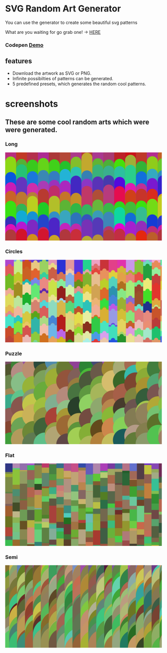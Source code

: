 # SVG Random Art Generator

You can use the generator to create some beautiful svg patterns

What are you waiting for go grab one! -> [HERE](https://devloop01.github.io/svg-art-generator/)

### Codepen [Demo](https://codepen.io/dev_loop/full/gOayXRo)

## features

-   Download the artwork as SVG or PNG.
-   Infinite possibilties of patterns can be generated.
-   5 predefined presets, which generates the random cool patterns.

# screenshots

## These are some cool random arts which were were generated.

### Long

[![long](https://github.com/devloop01/svg-art-generator/blob/master/screenshots/long.png)]()

### Circles

[![puzzle](https://github.com/devloop01/svg-art-generator/blob/master/screenshots/puzzle.png)]()

### Puzzle

[![circles](https://github.com/devloop01/svg-art-generator/blob/master/screenshots/circles.png)]()

### Flat

[![flat](https://github.com/devloop01/svg-art-generator/blob/master/screenshots/flat.png)]()

### Semi

[![semi](https://github.com/devloop01/svg-art-generator/blob/master/screenshots/semi.png)]()
